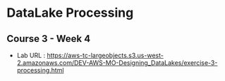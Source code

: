 # DataLake Processing 
## Course 3 - Week 4

* Lab URL : https://aws-tc-largeobjects.s3.us-west-2.amazonaws.com/DEV-AWS-MO-Designing_DataLakes/exercise-3-processing.html

